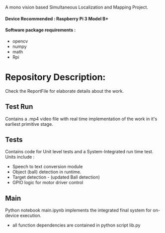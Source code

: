 A mono vision based Simultaneous Localization and Mapping Project.
#### Device Recommended : Raspberry Pi 3 Model B+
#### Software package requirements : 
- opencv 
- numpy 
- math 
- Rpi

# Repository Description:
Check the ReportFile for elaborate details about the work. 

## Test Run 
Contains a .mp4 video file with real time implementation of the work in it's earliest primitive stage.

##  Tests
Contains code for Unit level tests and a System-Integrated run time test. Units include :
- Speech to text conversion module
- Object (ball) detection in runtime.
- Target detection - (updated Ball detection)
- GPIO logic for motor driver control

## Main
Python notebook main.ipynb implements the integrated final system for on-device execution. 
- all function dependencies are contained in python script lib.py 
